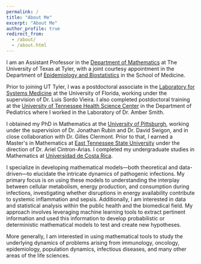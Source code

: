 ```yaml
---
permalink: /
title: "About Me"
excerpt: "About Me"
author_profile: true
redirect_from: 
  - /about/
  - /about.html
---
```

<!---![mypic](https://ivanrazu.github.io/images/profile_pic.png)---> 

I am an Assistant Professor in the [Department of Mathematics](https://www.uttyler.edu/academics/colleges-schools/arts-sciences/departments/mathematics/faculty/) at The University of Texas at Tyler, with a joint courtesy appointment in the Department of [Epidemiology and Biostatistics](https://www.uttyler.edu/academics/colleges-schools/medicine/departments/epidemiology-and-biostatistics/) in the School of Medicine.

Prior to joining UT Tyler, I was a postdoctoral associate in the [Laboratory for Systems Medicine](https://systemsmedicine.pulmonary.medicine.ufl.edu/)
 at the University of Florida, working under the supervision of Dr. Luis Sordo Vieira. I also completed postdoctoral training at the [University of Tennessee Health Science Center](https://www.uthsc.edu/) in the Department of Pediatrics where I worked in the Laboratory of Dr. Amber Smith. 

I obtained my PhD in Mathematics at the [University of Pittsburgh](https://www.mathematics.pitt.edu/), working under the supervision of Dr. Jonathan Rubin and Dr. David Swigon, and in close collaboration with Dr. Gilles Clermont. Prior to that, I earned a Master's in Mathematics at [East Tennessee State University](http://www.etsu.edu/ehome/) under the direction of Dr. Ariel Cintron-Arias. I completed my undergraduate studies in Mathematics at [Universidad de Costa Rica](https://www.ucr.ac.cr/).
 
I specialize in developing mathematical models—both theoretical and data-driven—to elucidate the intricate dynamics of pathogenic infections. My primary focus is on using these models to understanding the interplay between cellular metabolism, energy production, and consumption during infections, investigating whether disruptions in energy availability contribute to systemic inflammation and sepsis. Additionally, I am interested in data and statistical analysis within the public health and the biomedical field. My approach involves leveraging machine learning tools to extract pertinent information and used this information to develop probabilistic or deterministic mathematical models to test and create new hypotheses. 

More generally, I am interested in using mathematical tools to study the underlying dynamics of problems arising from immunology, oncology, epidemiology, population dynamics, infectious diseases, and many other areas of the life sciences. 








